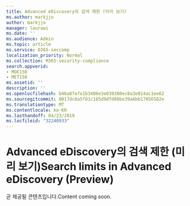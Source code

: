 ```yaml
---
title: Advanced eDiscovery의 검색 제한 (미리 보기)
ms.author: markjjo
author: markjjo
manager: laurawi
ms.date: ''
ms.audience: Admin
ms.topic: article
ms.service: O365-seccomp
localization_priority: Normal
ms.collection: M365-security-compliance
search.appverid:
- MOE150
- MET150
ms.assetid: ''
description: ''
ms.openlocfilehash: b46a8fe7e1b3406e3e039380ec8a3e814ac1ee62
ms.sourcegitcommit: 0017dc6a5f81c165d9dfd88be39a6bb17856582e
ms.translationtype: MT
ms.contentlocale: ko-KR
ms.lasthandoff: 04/23/2019
ms.locfileid: "32240933"
---
```

# <a name="search-limits-in-advanced-ediscovery-preview"></a><span data-ttu-id="26c25-102">Advanced eDiscovery의 검색 제한 (미리 보기)</span><span class="sxs-lookup"><span data-stu-id="26c25-102">Search limits in Advanced eDiscovery (Preview)</span></span>

<span data-ttu-id="26c25-103">곧 제공될 콘텐츠입니다.</span><span class="sxs-lookup"><span data-stu-id="26c25-103">Content coming soon.</span></span>
